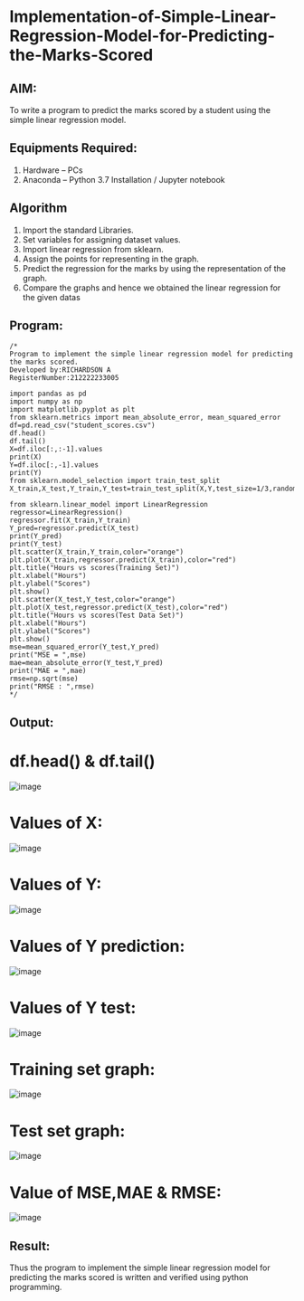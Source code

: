 # Implementation-of-Simple-Linear-Regression-Model-for-Predicting-the-Marks-Scored

## AIM:
To write a program to predict the marks scored by a student using the simple linear regression model.

## Equipments Required:
1. Hardware – PCs
2. Anaconda – Python 3.7 Installation / Jupyter notebook

## Algorithm
1. Import the standard Libraries.
2. Set variables for assigning dataset values.
3. Import linear regression from sklearn.
4. Assign the points for representing in the graph.
5. Predict the regression for the marks by using the representation of the graph.
6. Compare the graphs and hence we obtained the linear regression for the given datas

## Program:
```
/*
Program to implement the simple linear regression model for predicting the marks scored.
Developed by:RICHARDSON A
RegisterNumber:212222233005

import pandas as pd
import numpy as np
import matplotlib.pyplot as plt
from sklearn.metrics import mean_absolute_error, mean_squared_error
df=pd.read_csv("student_scores.csv")
df.head()
df.tail()
X=df.iloc[:,:-1].values
print(X)
Y=df.iloc[:,-1].values
print(Y)
from sklearn.model_selection import train_test_split
X_train,X_test,Y_train,Y_test=train_test_split(X,Y,test_size=1/3,random_state=0)

from sklearn.linear_model import LinearRegression
regressor=LinearRegression()
regressor.fit(X_train,Y_train)
Y_pred=regressor.predict(X_test)
print(Y_pred)
print(Y_test)
plt.scatter(X_train,Y_train,color="orange")
plt.plot(X_train,regressor.predict(X_train),color="red")
plt.title("Hours vs scores(Training Set)")
plt.xlabel("Hours")
plt.ylabel("Scores")
plt.show()
plt.scatter(X_test,Y_test,color="orange")
plt.plot(X_test,regressor.predict(X_test),color="red")
plt.title("Hours vs scores(Test Data Set)")
plt.xlabel("Hours")
plt.ylabel("Scores")
plt.show()
mse=mean_squared_error(Y_test,Y_pred)
print("MSE = ",mse)
mae=mean_absolute_error(Y_test,Y_pred)
print("MAE = ",mae)
rmse=np.sqrt(mse)
print("RMSE : ",rmse)
*/ 
```

## Output:

# df.head() & df.tail()
![image](https://github.com/Richard01072002/Implementation-of-Simple-Linear-Regression-Model-for-Predicting-the-Marks-Scored/assets/141472248/f7c2030e-b396-4100-8185-9645f06cefa0)

# Values of X:
![image](https://github.com/Richard01072002/Implementation-of-Simple-Linear-Regression-Model-for-Predicting-the-Marks-Scored/assets/141472248/fed6b8b4-4ffd-4a1a-b04c-069e8076b1b2)

# Values of Y:
![image](https://github.com/Richard01072002/Implementation-of-Simple-Linear-Regression-Model-for-Predicting-the-Marks-Scored/assets/141472248/dbd21d59-3d91-4d7e-bc0f-42ed33018b3d)

# Values of Y prediction:
![image](https://github.com/Richard01072002/Implementation-of-Simple-Linear-Regression-Model-for-Predicting-the-Marks-Scored/assets/141472248/9b36d802-178f-4e26-8364-90a61e4d1b2d)

# Values of Y test:
![image](https://github.com/Richard01072002/Implementation-of-Simple-Linear-Regression-Model-for-Predicting-the-Marks-Scored/assets/141472248/c9348485-a9bd-4b26-814d-83d806d997be)

# Training set graph:
![image](https://github.com/Richard01072002/Implementation-of-Simple-Linear-Regression-Model-for-Predicting-the-Marks-Scored/assets/141472248/f7e51f8d-8aac-4b37-b2c6-0c08211e6dd0)

# Test set graph:
![image](https://github.com/Richard01072002/Implementation-of-Simple-Linear-Regression-Model-for-Predicting-the-Marks-Scored/assets/141472248/e83fb8be-cd5b-4c56-a306-0fe6b68e0b07)

# Value of MSE,MAE & RMSE:
![image](https://github.com/Richard01072002/Implementation-of-Simple-Linear-Regression-Model-for-Predicting-the-Marks-Scored/assets/141472248/25363217-d0b3-42b4-b8ba-1c401a0120a8)


## Result:
Thus the program to implement the simple linear regression model for predicting the marks scored is written and verified using python programming.
